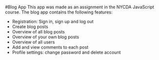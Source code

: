 #Blog App
This app was made as an assignment in the NYCDA JavaScript course.
The blog app contains the following features:
- Registration: Sign in, sign up and log out
- Create blog posts
- Overview of all blog posts
- Overview of your own blog posts
- Overview of all users
- Add and view comments to each post
- Profile settings: change password and delete account




